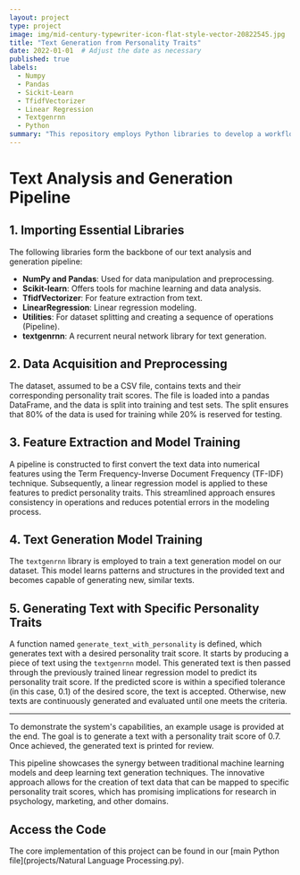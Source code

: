 ```yaml
---
layout: project
type: project
image: img/mid-century-typewriter-icon-flat-style-vector-20822545.jpg
title: "Text Generation from Personality Traits"
date: 2022-01-01  # Adjust the date as necessary
published: true
labels:
  - Numpy
  - Pandas
  - Sickit-Learn
  - TfidfVectorizer
  - Linear Regression
  - Textgenrnn
  - Python
summary: "This repository employs Python libraries to develop a workflow that analyzes human personality from text, trains models to predict personality traits, and utilizes deep learning to generate text reflecting desired personality scores, offering potential applications in psychology, marketing, and more."
---
```


# Text Analysis and Generation Pipeline

## 1. Importing Essential Libraries

The following libraries form the backbone of our text analysis and generation pipeline:

- **NumPy and Pandas**: Used for data manipulation and preprocessing.
- **Scikit-learn**: Offers tools for machine learning and data analysis.
- **TfidfVectorizer**: For feature extraction from text.
- **LinearRegression**: Linear regression modeling.
- **Utilities**: For dataset splitting and creating a sequence of operations (Pipeline).
- **textgenrnn**: A recurrent neural network library for text generation.

## 2. Data Acquisition and Preprocessing

The dataset, assumed to be a CSV file, contains texts and their corresponding personality trait scores. The file is loaded into a pandas DataFrame, and the data is split into training and test sets. The split ensures that 80% of the data is used for training while 20% is reserved for testing.

## 3. Feature Extraction and Model Training

A pipeline is constructed to first convert the text data into numerical features using the Term Frequency-Inverse Document Frequency (TF-IDF) technique. Subsequently, a linear regression model is applied to these features to predict personality traits. This streamlined approach ensures consistency in operations and reduces potential errors in the modeling process.

## 4. Text Generation Model Training

The `textgenrnn` library is employed to train a text generation model on our dataset. This model learns patterns and structures in the provided text and becomes capable of generating new, similar texts.

## 5. Generating Text with Specific Personality Traits

A function named `generate_text_with_personality` is defined, which generates text with a desired personality trait score. It starts by producing a piece of text using the `textgenrnn` model. This generated text is then passed through the previously trained linear regression model to predict its personality trait score. If the predicted score is within a specified tolerance (in this case, 0.1) of the desired score, the text is accepted. Otherwise, new texts are continuously generated and evaluated until one meets the criteria.

---

To demonstrate the system's capabilities, an example usage is provided at the end. The goal is to generate a text with a personality trait score of 0.7. Once achieved, the generated text is printed for review.

This pipeline showcases the synergy between traditional machine learning models and deep learning text generation techniques. The innovative approach allows for the creation of text data that can be mapped to specific personality trait scores, which has promising implications for research in psychology, marketing, and other domains.
## Access the Code

The core implementation of this project can be found in our [main Python file](projects/Natural Language Processing.py).
